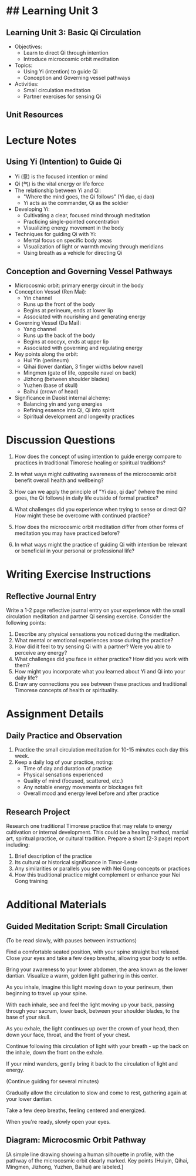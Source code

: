 # ## Learning Unit 3

## Learning Unit 3: Basic Qi Circulation
- Objectives:
  * Learn to direct Qi through intention
  * Introduce microcosmic orbit meditation
- Topics:
  * Using Yi (intention) to guide Qi
  * Conception and Governing vessel pathways  
- Activities:
  * Small circulation meditation
  * Partner exercises for sensing Qi

## Unit Resources

# Lecture Notes

## Using Yi (Intention) to Guide Qi

- Yi (意) is the focused intention or mind
- Qi (气) is the vital energy or life force
- The relationship between Yi and Qi:
  * "Where the mind goes, the Qi follows" (Yi dao, qi dao)
  * Yi acts as the commander, Qi as the soldier
- Developing Yi:
  * Cultivating a clear, focused mind through meditation
  * Practicing single-pointed concentration
  * Visualizing energy movement in the body
- Techniques for guiding Qi with Yi:
  * Mental focus on specific body areas
  * Visualization of light or warmth moving through meridians
  * Using breath as a vehicle for directing Qi

## Conception and Governing Vessel Pathways

- Microcosmic orbit: primary energy circuit in the body
- Conception Vessel (Ren Mai):
  * Yin channel
  * Runs up the front of the body
  * Begins at perineum, ends at lower lip
  * Associated with nourishing and generating energy
- Governing Vessel (Du Mai):
  * Yang channel
  * Runs up the back of the body
  * Begins at coccyx, ends at upper lip
  * Associated with governing and regulating energy
- Key points along the orbit:
  * Hui Yin (perineum)
  * Qihai (lower dantian, 3 finger widths below navel)
  * Mingmen (gate of life, opposite navel on back)
  * Jizhong (between shoulder blades)
  * Yuzhen (base of skull)
  * Baihui (crown of head)
- Significance in Daoist internal alchemy:
  * Balancing yin and yang energies
  * Refining essence into Qi, Qi into spirit
  * Spiritual development and longevity practices

# Discussion Questions

1. How does the concept of using intention to guide energy compare to practices in traditional Timorese healing or spiritual traditions?

2. In what ways might cultivating awareness of the microcosmic orbit benefit overall health and wellbeing?

3. How can we apply the principle of "Yi dao, qi dao" (where the mind goes, the Qi follows) in daily life outside of formal practice?

4. What challenges did you experience when trying to sense or direct Qi? How might these be overcome with continued practice?

5. How does the microcosmic orbit meditation differ from other forms of meditation you may have practiced before?

6. In what ways might the practice of guiding Qi with intention be relevant or beneficial in your personal or professional life?

# Writing Exercise Instructions

## Reflective Journal Entry

Write a 1-2 page reflective journal entry on your experience with the small circulation meditation and partner Qi sensing exercise. Consider the following points:

1. Describe any physical sensations you noticed during the meditation.
2. What mental or emotional experiences arose during the practice?
3. How did it feel to try sensing Qi with a partner? Were you able to perceive any energy?
4. What challenges did you face in either practice? How did you work with them?
5. How might you incorporate what you learned about Yi and Qi into your daily life?
6. Draw any connections you see between these practices and traditional Timorese concepts of health or spirituality.

# Assignment Details

## Daily Practice and Observation

1. Practice the small circulation meditation for 10-15 minutes each day this week.
2. Keep a daily log of your practice, noting:
   - Time of day and duration of practice
   - Physical sensations experienced
   - Quality of mind (focused, scattered, etc.)
   - Any notable energy movements or blockages felt
   - Overall mood and energy level before and after practice

## Research Project

Research one traditional Timorese practice that may relate to energy cultivation or internal development. This could be a healing method, martial art, spiritual practice, or cultural tradition. Prepare a short (2-3 page) report including:

1. Brief description of the practice
2. Its cultural or historical significance in Timor-Leste
3. Any similarities or parallels you see with Nei Gong concepts or practices
4. How this traditional practice might complement or enhance your Nei Gong training

# Additional Materials

## Guided Meditation Script: Small Circulation

(To be read slowly, with pauses between instructions)

Find a comfortable seated position, with your spine straight but relaxed. Close your eyes and take a few deep breaths, allowing your body to settle.

Bring your awareness to your lower abdomen, the area known as the lower dantian. Visualize a warm, golden light gathering in this center.

As you inhale, imagine this light moving down to your perineum, then beginning to travel up your spine.

With each inhale, see and feel the light moving up your back, passing through your sacrum, lower back, between your shoulder blades, to the base of your skull.

As you exhale, the light continues up over the crown of your head, then down your face, throat, and the front of your chest.

Continue following this circulation of light with your breath - up the back on the inhale, down the front on the exhale.

If your mind wanders, gently bring it back to the circulation of light and energy.

(Continue guiding for several minutes)

Gradually allow the circulation to slow and come to rest, gathering again at your lower dantian.

Take a few deep breaths, feeling centered and energized.

When you're ready, slowly open your eyes.

## Diagram: Microcosmic Orbit Pathway

[A simple line drawing showing a human silhouette in profile, with the pathway of the microcosmic orbit clearly marked. Key points (Huiyin, Qihai, Mingmen, Jizhong, Yuzhen, Baihui) are labeled.]